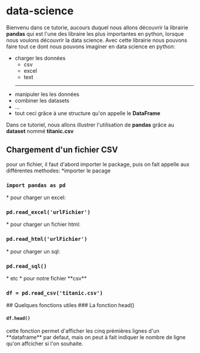 # data-science
Bienvenu dans ce tutorie, aucours duquel nous allons découvrir la librairie **pandas** qui est l'une des libraire les plus importantes en python, lorsque nous
voulons découvrir la data science.
Avec cette librairie nous pouvons faire tout ce dont nous pouvons imaginer en data science en python: 
* charger les données
    * csv
    * excel
    * text
    * *** 
* manipuler les les données
* combiner les datasets
* ...
* tout ceci grâce à une structure qu'on appelle le **DataFrame**

Dans ce tutoriel, nous allons illustrer l'utilisation de **pandas** grâce au **dataset** nommé **titanic.csv**

## Chargement d'un fichier CSV
pour un fichier, il faut d'abord importer le package, puis on fait appelle aux différentes methodes:
*importer le pacage
<h3><code>import pandas as pd</code></h3>
* pour charger un excel:
<h3><code>pd.read_excel('urlFichier')</code></h3>
* pour charger un fichier html:
<h3><code>pd.read_html('urlFichier')</code></h3>
* pour charger un sql:
<h3><code>pd.read_sql()</code></h3>
* etc
* pour notre fichier **csv**
<h3><code>df = pd.read_csv('titanic.csv')</code></h3>
## Quelques fonctions utiles
### La fonction head()
<h4><code>df.head()</code></h4>
cette fonction permet d'afficher les cinq prémières lignes d'un **dataframe** par defaut, mais on peut à fait indiquer le nombre de ligne qu'on affcicher si l'on souhaite.

